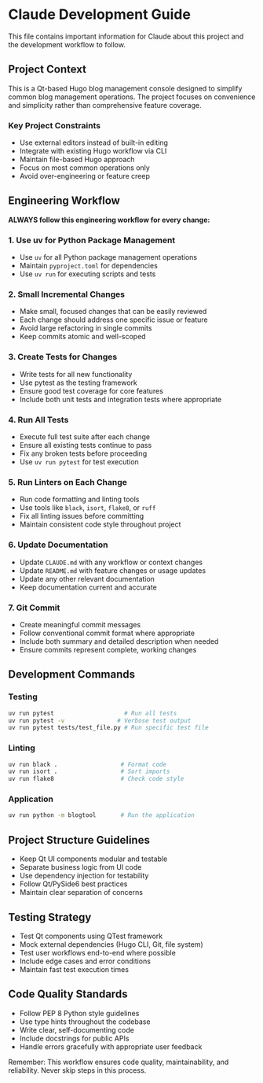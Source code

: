 # Claude Development Guide

This file contains important information for Claude about this project and the development workflow to follow.

## Project Context

This is a Qt-based Hugo blog management console designed to simplify common blog management operations. The project focuses on convenience and simplicity rather than comprehensive feature coverage.

### Key Project Constraints
- Use external editors instead of built-in editing
- Integrate with existing Hugo workflow via CLI
- Maintain file-based Hugo approach
- Focus on most common operations only
- Avoid over-engineering or feature creep

## Engineering Workflow

**ALWAYS follow this engineering workflow for every change:**

### 1. Use uv for Python Package Management
- Use `uv` for all Python package management operations
- Maintain `pyproject.toml` for dependencies
- Use `uv run` for executing scripts and tests

### 2. Small Incremental Changes
- Make small, focused changes that can be easily reviewed
- Each change should address one specific issue or feature
- Avoid large refactoring in single commits
- Keep commits atomic and well-scoped

### 3. Create Tests for Changes
- Write tests for all new functionality
- Use pytest as the testing framework
- Ensure good test coverage for core features
- Include both unit tests and integration tests where appropriate

### 4. Run All Tests
- Execute full test suite after each change
- Ensure all existing tests continue to pass
- Fix any broken tests before proceeding
- Use `uv run pytest` for test execution

### 5. Run Linters on Each Change
- Run code formatting and linting tools
- Use tools like `black`, `isort`, `flake8`, or `ruff`
- Fix all linting issues before committing
- Maintain consistent code style throughout project

### 6. Update Documentation
- Update `CLAUDE.md` with any workflow or context changes
- Update `README.md` with feature changes or usage updates
- Update any other relevant documentation
- Keep documentation current and accurate

### 7. Git Commit
- Create meaningful commit messages
- Follow conventional commit format where appropriate
- Include both summary and detailed description when needed
- Ensure commits represent complete, working changes

## Development Commands

### Testing
```bash
uv run pytest                    # Run all tests
uv run pytest -v               # Verbose test output
uv run pytest tests/test_file.py # Run specific test file
```

### Linting
```bash
uv run black .                  # Format code
uv run isort .                  # Sort imports
uv run flake8                   # Check code style
```

### Application
```bash
uv run python -m blogtool       # Run the application
```

## Project Structure Guidelines

- Keep Qt UI components modular and testable
- Separate business logic from UI code
- Use dependency injection for testability
- Follow Qt/PySide6 best practices
- Maintain clear separation of concerns

## Testing Strategy

- Test Qt components using QTest framework
- Mock external dependencies (Hugo CLI, Git, file system)
- Test user workflows end-to-end where possible
- Include edge cases and error conditions
- Maintain fast test execution times

## Code Quality Standards

- Follow PEP 8 Python style guidelines
- Use type hints throughout the codebase
- Write clear, self-documenting code
- Include docstrings for public APIs
- Handle errors gracefully with appropriate user feedback

Remember: This workflow ensures code quality, maintainability, and reliability. Never skip steps in this process.